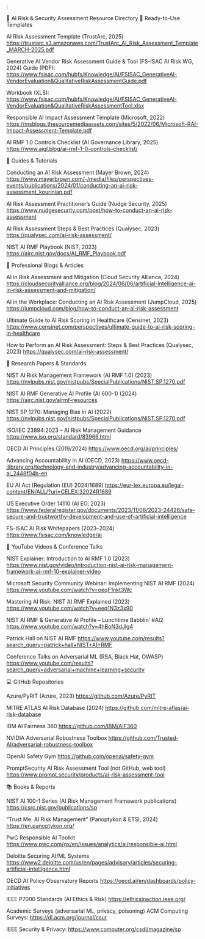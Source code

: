 
:

📂 AI Risk & Security Assessment Resource Directory
📝 Ready-to-Use Templates

AI Risk Assessment Template (TrustArc, 2025)
https://trustarc.s3.amazonaws.com/TrustArc_AI_Risk_Assessment_Template_MARCH-2025.pdf

Generative AI Vendor Risk Assessment Guide & Tool (FS-ISAC AI Risk WG, 2024)
Guide (PDF): https://www.fsisac.com/hubfs/Knowledge/AI/FSISAC_GenerativeAI-VendorEvaluation&QualitativeRiskAssessmentGuide.pdf

Workbook (XLS): https://www.fsisac.com/hubfs/Knowledge/AI/FSISAC_GenerativeAI-VendorEvaluation&QualitativeRiskAssessmentTool.xlsx

Responsible AI Impact Assessment Template (Microsoft, 2022)
https://msblogs.thesourcemediaassets.com/sites/5/2022/06/Microsoft-RAI-Impact-Assessment-Template.pdf

AI RMF 1.0 Controls Checklist (AI Governance Library, 2025)
https://www.aigl.blog/ai-rmf-1-0-controls-checklist/

📘 Guides & Tutorials

Conducting an AI Risk Assessment (Mayer Brown, 2024)
https://www.mayerbrown.com/-/media/files/perspectives-events/publications/2024/01/conducting-an-ai-risk-assessment_kourinian.pdf

AI Risk Assessment Practitioner’s Guide (Nudge Security, 2025)
https://www.nudgesecurity.com/post/how-to-conduct-an-ai-risk-assessment

AI Risk Assessment Steps & Best Practices (Qualysec, 2023)
https://qualysec.com/ai-risk-assessment/

NIST AI RMF Playbook (NIST, 2023)
https://airc.nist.gov/docs/AI_RMF_Playbook.pdf

📰 Professional Blogs & Articles

AI in Risk Assessment and Mitigation (Cloud Security Alliance, 2024)
https://cloudsecurityalliance.org/blog/2024/06/06/artificial-intelligence-ai-in-risk-assessment-and-mitigation/

AI in the Workplace: Conducting an AI Risk Assessment (JumpCloud, 2025)
https://jumpcloud.com/blog/how-to-conduct-an-ai-risk-assessment

Ultimate Guide to AI Risk Scoring in Healthcare (Censinet, 2023)
https://www.censinet.com/perspectives/ultimate-guide-to-ai-risk-scoring-in-healthcare

How to Perform an AI Risk Assessment: Steps & Best Practices (Qualysec, 2023)
https://qualysec.com/ai-risk-assessment/

📑 Research Papers & Standards

NIST AI Risk Management Framework (AI RMF 1.0) (2023)
https://nvlpubs.nist.gov/nistpubs/SpecialPublications/NIST.SP.1270.pdf

NIST AI RMF Generative AI Profile (AI 600-1) (2024)
https://airc.nist.gov/airmf-resources

NIST SP 1270: Managing Bias in AI (2022)
https://nvlpubs.nist.gov/nistpubs/SpecialPublications/NIST.SP.1270.pdf

ISO/IEC 23894:2023 – AI Risk Management Guidance
https://www.iso.org/standard/83966.html

OECD AI Principles (2019/2024)
https://www.oecd.org/ai/principles/

Advancing Accountability in AI (OECD, 2023)
https://www.oecd-ilibrary.org/technology-and-industry/advancing-accountability-in-ai_2448f04b-en

EU AI Act (Regulation (EU) 2024/1689)
https://eur-lex.europa.eu/legal-content/EN/ALL/?uri=CELEX:32024R1689

US Executive Order 14110 (AI EO, 2023)
https://www.federalregister.gov/documents/2023/11/06/2023-24426/safe-secure-and-trustworthy-development-and-use-of-artificial-intelligence

FS-ISAC AI Risk Whitepapers (2023–2024)
https://www.fsisac.com/knowledge/ai

🎥 YouTube Videos & Conference Talks

NIST Explainer: Introduction to AI RMF 1.0 (2023)
https://www.nist.gov/video/introduction-nist-ai-risk-management-framework-ai-rmf-10-explainer-video

Microsoft Security Community Webinar: Implementing NIST AI RMF (2024)
https://www.youtube.com/watch?v=oeqF1nkt3Wc

Mastering AI Risk: NIST AI RMF Explained (2023)
https://www.youtube.com/watch?v=eeq1N3z3x90

NIST AI RMF & Generative AI Profile – Lunchtime Babblin’ #AI2
https://www.youtube.com/watch?v=4hBoN3dJlg4

Patrick Hall on NIST AI RMF
https://www.youtube.com/results?search_query=patrick+hall+NIST+AI+RMF

Conference Talks on Adversarial ML (RSA, Black Hat, OWASP)
https://www.youtube.com/results?search_query=adversarial+machine+learning+security

💻 GitHub Repositories

Azure/PyRIT (Azure, 2023)
https://github.com/Azure/PyRIT

MITRE ATLAS AI Risk Database (2024)
https://github.com/mitre-atlas/ai-risk-database

IBM AI Fairness 360
https://github.com/IBM/AIF360

NVIDIA Adversarial Robustness Toolbox
https://github.com/Trusted-AI/adversarial-robustness-toolbox

OpenAI Safety Gym
https://github.com/openai/safety-gym

PromptSecurity AI Risk Assessment Tool (not GitHub, web tool)
https://www.prompt.security/products/ai-risk-assessment-tool

📚 Books & Reports

NIST AI 100-1 Series (AI Risk Management Framework publications)
https://csrc.nist.gov/publications/sp

“Trust Me: AI Risk Management” (Panoptykon & ETSI, 2024)
https://en.panoptykon.org/

PwC Responsible AI Toolkit
https://www.pwc.com/gx/en/issues/analytics/ai/responsible-ai.html

Deloitte Securing AI/ML Systems
https://www2.deloitte.com/us/en/pages/advisory/articles/securing-artificial-intelligence.html

OECD AI Policy Observatory Reports
https://oecd.ai/en/dashboards/policy-initiatives

IEEE P7000 Standards (AI Ethics & Risk)
https://ethicsinaction.ieee.org/

Academic Surveys (adversarial ML, privacy, poisoning)
ACM Computing Surveys: https://dl.acm.org/journal/csur

IEEE Security & Privacy: https://www.computer.org/csdl/magazine/sp
